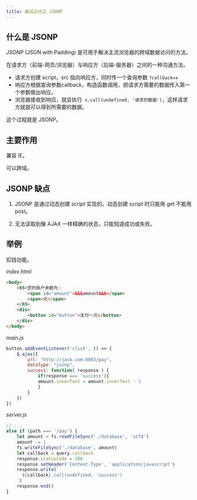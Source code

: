 ```yaml
---
title: 面试必问之 JSONP
---
```


## 什么是 JSONP

JSONP (JSON with Padding) 是可用于解决主流浏览器的跨域数据访问的方法。

在请求方（前端-网页/浏览器）与响应方（后端-服务器）之间的一种沟通方法。

- 请求方创建 script，src 指向响应方，同时传一个查询参数 `?callback=x`
- 响应方根据查询参数callback，构造函数调用，把请求方需要的数据传入第一个参数做出响应。
- 浏览器接收到响应，就会执行` x.call(undefined, '请求的数据')`，这样请求方就就可以得到所需要的数据。

这个过程就是 JSONP。

## 主要作用

兼容 IE。

可以跨域。

## JSONP 缺点

1. JSONP 是通过动态创建 script 实现的。动态创建 script 时只能用 get 不能用 post。

2. 无法读取到像 AJAX 一样精确的状态，只能知道成功或失败。

## 举例

扣钱功能。

*index.html*

```html
<body>
    <h5>您的账户余额为：
        <span id="amount">&&&amount&&&</span>
        <span>元</span>
    </h5>
    <div>
        <button id="button">支付一元</button>
    </div>
</body>
```

*main.js*

```js
button.addEventListener('click', () => {
    $.ajax({
        url: "http://jack.com:8003/pay",
        dataType: "jsonp",
        success: function( response ) {
            if(response === 'success'){
            amount.innerText = amount.innerText - 1
            }
        }
    })
})
```

*server.js*

```js
// ...
else if (path === '/pay') {
    let amount = fs.readFileSync('./database', 'utf8')
    amount -= 1
    fs.writeFileSync('./database', amount)
    let callback = query.callback
    response.statusCode = 200
    response.setHeader('Content-Type', 'application/javascript')
    response.write(`
      ${callback}.call(undefined, 'success')
    `)
    response.end()
}
```
